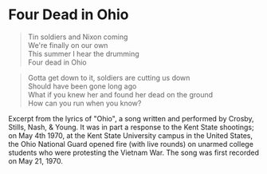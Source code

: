 # Four Dead in Ohio

> Tin soldiers and Nixon coming  
> We're finally on our own  
> This summer I hear the drumming  
> Four dead in Ohio  

> Gotta get down to it, soldiers are cutting us down  
> Should have been gone long ago  
> What if you knew her and found her dead on the ground  
> How can you run when you know?  

Excerpt from the lyrics of "Ohio", a song written and performed by Crosby, Stills, Nash, & Young. It was in part a response to the Kent State shootings; on May 4th 1970, at the Kent State University campus in the United States, the Ohio National Guard opened fire (with live rounds) on unarmed college students who were protesting the Vietnam War. The song was first recorded on May 21, 1970.